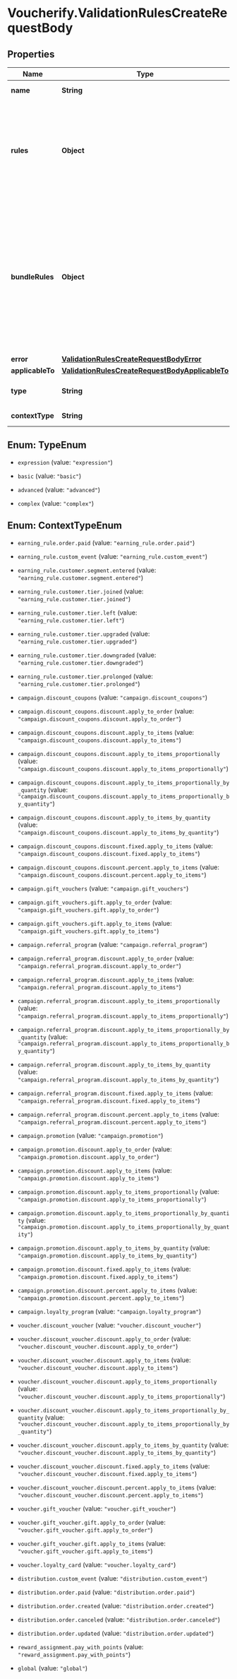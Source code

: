 # Voucherify.ValidationRulesCreateRequestBody

## Properties

Name | Type | Description | Notes
------------ | ------------- | ------------- | -------------
**name** | **String** | Custom, unique name for set of validation rules. | [optional] 
**rules** | **Object** | Contains all the rule definitions for the validation rule. It is a set of key value pairs representing the rules and logic between the rules. The keys are numbered consecutively beginning from &#x60;1&#x60;. The values are objects containing the rule conditions. | [optional] 
**bundleRules** | **Object** | Contains all the definitions for the bundle rules. It is a set of key value pairs representing the rules and logic between them. The keys are numbered consecutively beginning from &#x60;1&#x60;. The values are objects containing the rule conditions.  While updating with the PUT method, you can pass &#x60;\&quot;bundle_rules\&quot;: null&#x60; to delete the configuration; in the response, an empty object is then returned. | [optional] 
**error** | [**ValidationRulesCreateRequestBodyError**](ValidationRulesCreateRequestBodyError.md) |  | [optional] 
**applicableTo** | [**ValidationRulesCreateRequestBodyApplicableTo**](ValidationRulesCreateRequestBodyApplicableTo.md) |  | [optional] 
**type** | **String** | Type of validation rule. | [optional] [default to &#39;expression&#39;]
**contextType** | **String** | Validation rule context type.    | **Context Type** | **Definition** | |:---|:---| | earning_rule.order.paid |  | | earning_rule.custom_event |  | | earning_rule.customer.segment.entered |  | | campaign.discount_coupons |  | | campaign.discount_coupons.discount.apply_to_order |  | | campaign.discount_coupons.discount.apply_to_items |  | | campaign.discount_coupons.discount.apply_to_items_proportionally |  | | campaign.discount_coupons.discount.apply_to_items_proportionally_by_quantity |  | | campaign.discount_coupons.discount.fixed.apply_to_items |  | | campaign.gift_vouchers |  | | campaign.gift_vouchers.gift.apply_to_order |  | | campaign.gift_vouchers.gift.apply_to_items |  | | campaign.referral_program |  | | campaign.referral_program.discount.apply_to_order |  | | campaign.referral_program.discount.apply_to_items |  | | campaign.referral_program.discount.apply_to_items_proportionally |  | | campaign.referral_program.discount.apply_to_items_proportionally_by_quantity |  | | campaign.referral_program.discount.fixed.apply_to_items |  | | campaign.promotion |  | | campaign.promotion.discount.apply_to_order |  | | campaign.promotion.discount.apply_to_items |  | | campaign.promotion.discount.apply_to_items_proportionally |  | | campaign.promotion.discount.apply_to_items_proportionally_by_quantity |  | | campaign.promotion.discount.fixed.apply_to_items |  | | campaign.loyalty_program |  | | voucher.discount_voucher |  | | voucher.discount_voucher.discount.apply_to_order |  | | voucher.discount_voucher.discount.apply_to_items |  | | voucher.discount_voucher.discount.apply_to_items_proportionally |  | | voucher.discount_voucher.discount.apply_to_items_proportionally_by_quantity |  | | voucher.discount_voucher.discount.fixed.apply_to_items |  | | voucher.gift_voucher |  | | voucher.gift_voucher.gift.apply_to_order |  | | voucher.gift_voucher.gift.apply_to_items |  | | voucher.loyalty_card |  | | distribution.custom_event |  | | reward_assignment.pay_with_points |  | | global |  | | [optional] [default to &#39;global&#39;]



## Enum: TypeEnum


* `expression` (value: `"expression"`)

* `basic` (value: `"basic"`)

* `advanced` (value: `"advanced"`)

* `complex` (value: `"complex"`)





## Enum: ContextTypeEnum


* `earning_rule.order.paid` (value: `"earning_rule.order.paid"`)

* `earning_rule.custom_event` (value: `"earning_rule.custom_event"`)

* `earning_rule.customer.segment.entered` (value: `"earning_rule.customer.segment.entered"`)

* `earning_rule.customer.tier.joined` (value: `"earning_rule.customer.tier.joined"`)

* `earning_rule.customer.tier.left` (value: `"earning_rule.customer.tier.left"`)

* `earning_rule.customer.tier.upgraded` (value: `"earning_rule.customer.tier.upgraded"`)

* `earning_rule.customer.tier.downgraded` (value: `"earning_rule.customer.tier.downgraded"`)

* `earning_rule.customer.tier.prolonged` (value: `"earning_rule.customer.tier.prolonged"`)

* `campaign.discount_coupons` (value: `"campaign.discount_coupons"`)

* `campaign.discount_coupons.discount.apply_to_order` (value: `"campaign.discount_coupons.discount.apply_to_order"`)

* `campaign.discount_coupons.discount.apply_to_items` (value: `"campaign.discount_coupons.discount.apply_to_items"`)

* `campaign.discount_coupons.discount.apply_to_items_proportionally` (value: `"campaign.discount_coupons.discount.apply_to_items_proportionally"`)

* `campaign.discount_coupons.discount.apply_to_items_proportionally_by_quantity` (value: `"campaign.discount_coupons.discount.apply_to_items_proportionally_by_quantity"`)

* `campaign.discount_coupons.discount.apply_to_items_by_quantity` (value: `"campaign.discount_coupons.discount.apply_to_items_by_quantity"`)

* `campaign.discount_coupons.discount.fixed.apply_to_items` (value: `"campaign.discount_coupons.discount.fixed.apply_to_items"`)

* `campaign.discount_coupons.discount.percent.apply_to_items` (value: `"campaign.discount_coupons.discount.percent.apply_to_items"`)

* `campaign.gift_vouchers` (value: `"campaign.gift_vouchers"`)

* `campaign.gift_vouchers.gift.apply_to_order` (value: `"campaign.gift_vouchers.gift.apply_to_order"`)

* `campaign.gift_vouchers.gift.apply_to_items` (value: `"campaign.gift_vouchers.gift.apply_to_items"`)

* `campaign.referral_program` (value: `"campaign.referral_program"`)

* `campaign.referral_program.discount.apply_to_order` (value: `"campaign.referral_program.discount.apply_to_order"`)

* `campaign.referral_program.discount.apply_to_items` (value: `"campaign.referral_program.discount.apply_to_items"`)

* `campaign.referral_program.discount.apply_to_items_proportionally` (value: `"campaign.referral_program.discount.apply_to_items_proportionally"`)

* `campaign.referral_program.discount.apply_to_items_proportionally_by_quantity` (value: `"campaign.referral_program.discount.apply_to_items_proportionally_by_quantity"`)

* `campaign.referral_program.discount.apply_to_items_by_quantity` (value: `"campaign.referral_program.discount.apply_to_items_by_quantity"`)

* `campaign.referral_program.discount.fixed.apply_to_items` (value: `"campaign.referral_program.discount.fixed.apply_to_items"`)

* `campaign.referral_program.discount.percent.apply_to_items` (value: `"campaign.referral_program.discount.percent.apply_to_items"`)

* `campaign.promotion` (value: `"campaign.promotion"`)

* `campaign.promotion.discount.apply_to_order` (value: `"campaign.promotion.discount.apply_to_order"`)

* `campaign.promotion.discount.apply_to_items` (value: `"campaign.promotion.discount.apply_to_items"`)

* `campaign.promotion.discount.apply_to_items_proportionally` (value: `"campaign.promotion.discount.apply_to_items_proportionally"`)

* `campaign.promotion.discount.apply_to_items_proportionally_by_quantity` (value: `"campaign.promotion.discount.apply_to_items_proportionally_by_quantity"`)

* `campaign.promotion.discount.apply_to_items_by_quantity` (value: `"campaign.promotion.discount.apply_to_items_by_quantity"`)

* `campaign.promotion.discount.fixed.apply_to_items` (value: `"campaign.promotion.discount.fixed.apply_to_items"`)

* `campaign.promotion.discount.percent.apply_to_items` (value: `"campaign.promotion.discount.percent.apply_to_items"`)

* `campaign.loyalty_program` (value: `"campaign.loyalty_program"`)

* `voucher.discount_voucher` (value: `"voucher.discount_voucher"`)

* `voucher.discount_voucher.discount.apply_to_order` (value: `"voucher.discount_voucher.discount.apply_to_order"`)

* `voucher.discount_voucher.discount.apply_to_items` (value: `"voucher.discount_voucher.discount.apply_to_items"`)

* `voucher.discount_voucher.discount.apply_to_items_proportionally` (value: `"voucher.discount_voucher.discount.apply_to_items_proportionally"`)

* `voucher.discount_voucher.discount.apply_to_items_proportionally_by_quantity` (value: `"voucher.discount_voucher.discount.apply_to_items_proportionally_by_quantity"`)

* `voucher.discount_voucher.discount.apply_to_items_by_quantity` (value: `"voucher.discount_voucher.discount.apply_to_items_by_quantity"`)

* `voucher.discount_voucher.discount.fixed.apply_to_items` (value: `"voucher.discount_voucher.discount.fixed.apply_to_items"`)

* `voucher.discount_voucher.discount.percent.apply_to_items` (value: `"voucher.discount_voucher.discount.percent.apply_to_items"`)

* `voucher.gift_voucher` (value: `"voucher.gift_voucher"`)

* `voucher.gift_voucher.gift.apply_to_order` (value: `"voucher.gift_voucher.gift.apply_to_order"`)

* `voucher.gift_voucher.gift.apply_to_items` (value: `"voucher.gift_voucher.gift.apply_to_items"`)

* `voucher.loyalty_card` (value: `"voucher.loyalty_card"`)

* `distribution.custom_event` (value: `"distribution.custom_event"`)

* `distribution.order.paid` (value: `"distribution.order.paid"`)

* `distribution.order.created` (value: `"distribution.order.created"`)

* `distribution.order.canceled` (value: `"distribution.order.canceled"`)

* `distribution.order.updated` (value: `"distribution.order.updated"`)

* `reward_assignment.pay_with_points` (value: `"reward_assignment.pay_with_points"`)

* `global` (value: `"global"`)




